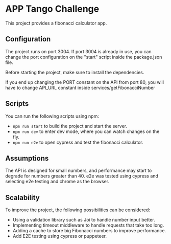 # APP Tango Challenge

This project provides a fibonacci calculator app.

## Configuration

The project runs on port 3004. If port 3004 is already in use, you can change the port configuration on the "start" script inside the package.json file.

Before starting the project, make sure to install the dependencies.

If you end up changing the PORT constant on the API from port 80, you will have to change API_URL constant inside services/getFibonacciNumber

## Scripts

You can run the following scripts using npm:

- `npm run start` to build the project and start the server.
- `npm run dev` to enter dev mode, where you can watch changes on the fly.
- `npm run e2e` to open cypress and test the fibonacci calculator.

## Assumptions

The API is designed for small numbers, and performance may start to degrade for numbers greater than 40.
e2e was tested using cypress and selecting e2e testing and chrome as the browser.

## Scalability

To improve the project, the following possibilities can be considered:

- Using a validation library such as Joi to handle number input better.
- Implementing timeout middleware to handle requests that take too long.
- Adding a cache to store big Fibonacci numbers to improve performance.
- Add E2E testing using cypress or puppeteer.
